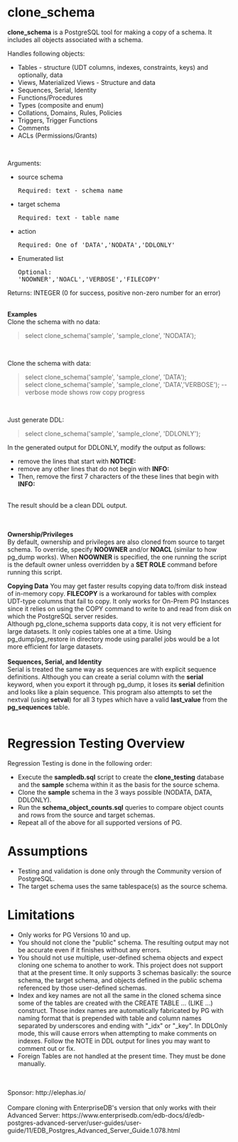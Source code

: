 # clone_schema

**clone_schema** is a PostgreSQL tool for making a copy of a schema.  It includes all objects associated with a schema.


Handles following objects:

* Tables - structure (UDT columns, indexes, constraints, keys) and optionally, data
* Views, Materialized Views - Structure and data
* Sequences, Serial, Identity
* Functions/Procedures
* Types (composite and enum)
* Collations, Domains, Rules, Policies
* Triggers, Trigger Functions
* Comments
* ACLs (Permissions/Grants)
<br/>

Arguments:
* source schema   <pre>Required: text - schema name</pre>
* target schema   <pre>Required: text - table name</pre>
* action          <pre>Required: One of 'DATA','NODATA','DDLONLY'</pre>
* Enumerated list <pre>Optional: 'NOOWNER','NOACL','VERBOSE','FILECOPY'</pre>

Returns: INTEGER (0 for success, positive non-zero number for an error)
<br/><br/>

**Examples**<br/>
Clone the schema with no data:
<br/>
>select clone_schema('sample', 'sample_clone', 'NODATA');
<br/>

Clone the schema with data:
<br/>
>select clone_schema('sample', 'sample_clone', 'DATA');<br/>
>select clone_schema('sample', 'sample_clone', 'DATA','VERBOSE');  -- verbose mode shows row copy progress
<br/>

Just generate DDL:
<br/>
>select clone_schema('sample', 'sample_clone', 'DDLONLY');

In the generated output for DDLONLY, modify the output as follows:
* remove the lines that start with **NOTICE:**
* remove any other lines that do not begin with **INFO:**
* Then, remove the first 7 characters of the these lines that begin with **INFO:**
<br/>
The result should be a clean DDL output.
<br/><br/><br/>

**Ownership/Privileges**<br/>
By default, ownership and privileges are also cloned from source to target schema.  To override, specify **NOOWNER** and/or **NOACL** (similar to how pg_dump works). When **NOOWNER** is specified, the one running the script is the default owner unless overridden by a **SET ROLE** command before running this script. 

**Copying Data**
You may get faster results copying data to/from disk instead of in-memory copy. **FILECOPY** is a workaround for tables with complex UDT-type columns that fail to copy.  It only works for On-Prem PG Instances since it relies on using the COPY command to write to and read from disk on which the PostgreSQL server resides. <br/>
Although pg_clone_schema supports data copy, it is not very efficient for large datasets.  It only copies tables one at a time.  Using pg_dump/pg_restore in directory mode using parallel jobs would be a lot more efficient for large datasets.
<br/><br/>
**Sequences, Serial, and Identity**<br/>
Serial is treated the same way as sequences are with explicit sequence definitions.  Although you can create a serial column with the **serial** keyword, when you export it through pg_dump, it loses its **serial** definition and looks like a plain sequence.  This program also attempts to set the nextval (using **setval**) for all 3 types which have a valid **last_value** from the **pg_sequences** table.
<br/><br/>

# Regression Testing Overview
Regression Testing is done in the following order:
* Execute the **sampledb.sql** script to create the **clone_testing** database and the **sample** schema within it as the basis for the source schema.
* Clone the **sample** schema in the 3 ways possible (NODATA, DATA, DDLONLY).
* Run the **schema_object_counts.sql** queries to compare object counts and rows from the source and target schemas.
* Repeat all of the above for all supported versions of PG.

# Assumptions
* Testing and validation is done only through the Community version of PostgreSQL.
* The target schema uses the same tablespace(s) as the source schema.

# Limitations
* Only works for PG Versions 10 and up.
* You should not clone the "public" schema.  The resulting output may not be accurate even if it finishes without any errors.
* You should not use multiple, user-defined schema objects and expect cloning one schema to another to work.  This project does not support that at the present time.  It only supports 3 schemas basically: the source schema, the target schema, and objects defined in the public schema referenced by those user-defined schemas.
* Index and key names are not all the same in the cloned schema since some of the tables are created with the CREATE TABLE ... (LIKE ...) construct.  Those index names are automatically fabricated by PG with naming format that is prepended with table and column names separated by underscores and ending with "_idx" or "_key".  In DDLOnly mode, this will cause errors when attempting to make comments on indexes.  Follow the NOTE in DDL output for lines you may want to comment out or fix.
* Foreign Tables are not handled at the present time.  They must be done manually.
<br/>
<br/>
Sponsor:
 http://elephas.io/
<br/>
<br/> 
Compare cloning with EnterpriseDB's version that only works with their Advanced Server:
https://www.enterprisedb.com/edb-docs/d/edb-postgres-advanced-server/user-guides/user-guide/11/EDB_Postgres_Advanced_Server_Guide.1.078.html

 
 
 
